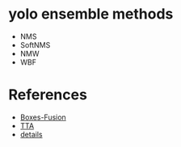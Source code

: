 # yolo ensemble methods

- NMS
- SoftNMS
- NMW
- WBF


# References
- [Boxes-Fusion](https://github.com/ZFTurbo/Weighted-Boxes-Fusion/tree/master)
- [TTA](https://github.com/kentaroy47/ODA-Object-Detection-ttA/tree/main)
- [details](https://ohke.hateblo.jp/entry/2020/06/20/230000)
